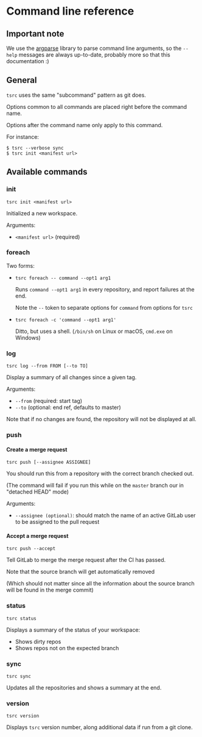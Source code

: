 # Command line reference

## Important note

We use the [argparse](https://docs.python.org/3/library/argparse.html) library to
parse command line arguments, so the `--help` messages are always up-to-date,
probably more so that this documentation :)

## General

`tsrc` uses the same "subcommand" pattern as git does.

Options common to all commands are placed right before the command name.

Options after the command name only apply to this command.

For instance:

```console
$ tsrc --verbose sync
$ tsrc init <manifest url>
```

## Available commands


### init

`tsrc init <manifest url>`

Initialized a new workspace.

Arguments:

* `<manifest url>` (required)

### foreach

Two forms:

* `tsrc foreach -- command --opt1 arg1`

    Runs `command --opt1 arg1` in every repository, and report failures
    at the end.

    Note the `--` token to separate options for `command` from options for
    `tsrc`

* `tsrc foreach -c 'command --opt1 arg1'`

    Ditto, but uses a shell. (`/bin/sh` on Linux or macOS, `cmd.exe` on Windows)

### log

`tsrc log --from FROM [--to TO]`

Display a summary of all changes since a given tag.

Arguments:

* `--from` (required: start tag)
* `--to` (optional: end ref, defaults to master)

Note that if no changes are found, the repository will not be displayed at
all.

### push

#### Create a merge request

`tsrc push [--assignee ASSIGNEE]`

You should run this from a repository with the correct branch checked out.

(The command will fail if you run this while on the `master` branch our in
"detached HEAD" mode)

Arguments:

* `--assignee (optional)`: should match the name of an active GitLab user to be
  assigned to the pull request

#### Accept a merge request

`tsrc push --accept`

Tell GitLab to merge the merge request after the CI has passed.

Note that the source branch will get automatically removed

(Which should not matter since all the information about the source branch will
be found in the merge commit)


### status

`tsrc status`

Displays a summary of the status of your workspace:

* Shows dirty repos
* Shows repos not on the expected branch

### sync

`tsrc sync`

Updates all the repositories and shows a summary at the end.

### version

`tsrc version`

Displays `tsrc` version number, along additional data if run from a git clone.
